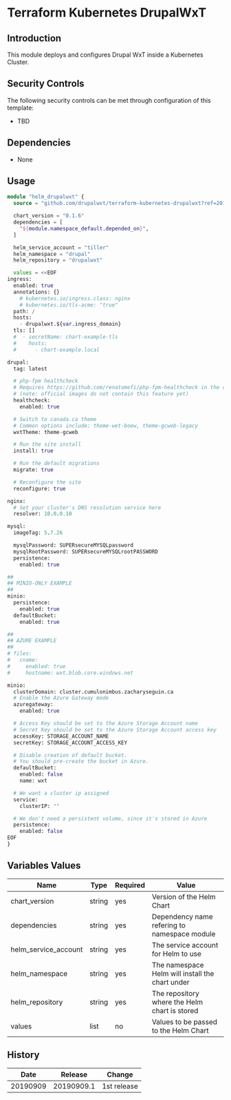 # Terraform Kubernetes DrupalWxT

## Introduction

This module deploys and configures Drupal WxT inside a Kubernetes Cluster.

## Security Controls

The following security controls can be met through configuration of this template:

* TBD

## Dependencies

* None

## Usage

```terraform
module "helm_drupalwxt" {
  source = "github.com/drupalwxt/terraform-kubernetes-drupalwxt?ref=20190909.1"

  chart_version = "0.1.6"
  dependencies = [
    "${module.namespace_default.depended_on}",
  ]

  helm_service_account = "tiller"
  helm_namespace = "drupal"
  helm_repository = "drupalwxt"

  values = <<EOF
ingress:
  enabled: true
  annotations: {}
    # kubernetes.io/ingress.class: nginx
    # kubernetes.io/tls-acme: "true"
  path: /
  hosts:
    - drupalwxt.${var.ingress_domain}
  tls: []
  #  - secretName: chart-example-tls
  #    hosts:
  #      - chart-example.local

drupal:
  tag: latest

  # php-fpm healthcheck
  # Requires https://github.com/renatomefi/php-fpm-healthcheck in the container.
  # (note: official images do not contain this feature yet)
  healthcheck:
    enabled: true

  # Switch to canada.ca theme
  # Common options include: theme-wet-boew, theme-gcweb-legacy
  wxtTheme: theme-gcweb

  # Run the site install
  install: true

  # Run the default migrations
  migrate: true

  # Reconfigure the site
  reconfigure: true

nginx:
  # Set your cluster's DNS resolution service here
  resolver: 10.0.0.10

mysql:
  imageTag: 5.7.26

  mysqlPassword: SUPERsecureMYSQLpassword
  mysqlRootPassword: SUPERsecureMYSQLrootPASSWORD
  persistence:
    enabled: true

##
## MINIO-ONLY EXAMPLE
##
minio:
  persistence:
    enabled: true
  defaultBucket:
    enabled: true

##
## AZURE EXAMPLE
##
# files:
#   cname:
#     enabled: true
#     hostname: wxt.blob.core.windows.net

minio:
  clusterDomain: cluster.cumulonimbus.zacharyseguin.ca
  # Enable the Azure Gateway mode
  azuregateway:
    enabled: true

  # Access Key should be set to the Azure Storage Account name
  # Secret Key should be set to the Azure Storage Account access key
  accessKey: STORAGE_ACCOUNT_NAME
  secretKey: STORAGE_ACCOUNT_ACCESS_KEY

  # Disable creation of default bucket.
  # You should pre-create the bucket in Azure.
  defaultBucket:
    enabled: false
    name: wxt

  # We want a cluster ip assigned
  service:
    clusterIP: ''

  # We don't need a persistent volume, since it's stored in Azure
  persistence:
    enabled: false
EOF
}
```

## Variables Values

| Name                 | Type   | Required | Value                                               |
| -------------------- | ------ | -------- | --------------------------------------------------- |
| chart_version        | string | yes      | Version of the Helm Chart                           |
| dependencies         | string | yes      | Dependency name refering to namespace module        |
| helm_service_account | string | yes      | The service account for Helm to use                 |
| helm_namespace       | string | yes      | The namespace Helm will install the chart under     |
| helm_repository      | string | yes      | The repository where the Helm chart is stored       |
| values               | list   | no       | Values to be passed to the Helm Chart               |

## History

| Date     | Release    | Change      |
| -------- | ---------- | ----------- |
| 20190909 | 20190909.1 | 1st release |
